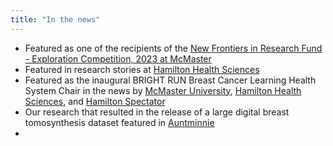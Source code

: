 ```yaml
---
title: "In the news"
---
```


<!--This is an item in your portfolio. It can be have images or nice text. If you name the file .md, it will be parsed as markdown. If you name the file .html, it will be parsed as HTML.--> 
* Featured as one of the recipients of the [New Frontiers in Research Fund - Exploration Competition, 2023 at McMaster](https://brighterworld.mcmaster.ca/articles/mcmaster-nfrf-grants-2024/)
* Featured in research stories at [Hamilton Health Sciences](https://www.hamiltonhealthsciences.ca/share/ai-driven-breast-cancer-research/)
* Featured as the inaugural BRIGHT RUN Breast Cancer Learning Health System Chair in the news by [McMaster University](https://brighterworld.mcmaster.ca/articles/ashirbani-saha-named-inaugural-bright-run-chair-in-oncology/), [Hamilton Health Sciences](https://www.hamiltonhealthsciences.ca/share/brightrun-chair/#:~:text=Ashirbani%20Saha%20has%20been%20selected,develop%20applications%20for%20healthcare%20data.), and [Hamilton Spectator](https://www.thespec.com/opinion/contributors/bright-run-and-mac-announce-breast-cancer-learning-chair/article_90c26578-91c5-5c89-8a84-7d00fa4792ea.html)
* Our research that resulted in the release of a large digital breast tomosynthesis dataset featured in [Auntminnie](https://www.auntminnie.com/clinical-news/womens-imaging/breast/article/15629061/could-public-data-speed-development-of-ai-for-dbt)
* 

